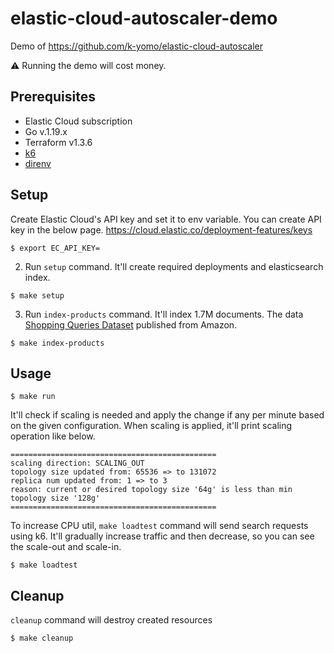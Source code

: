 # elastic-cloud-autoscaler-demo
Demo of https://github.com/k-yomo/elastic-cloud-autoscaler

⚠️ Running the demo will cost money.

## Prerequisites
- Elastic Cloud subscription
- Go v.1.19.x
- Terraform v1.3.6
- [k6](https://k6.io/docs/get-started/installation/)
- [direnv](https://direnv.net/)

## Setup
Create Elastic Cloud's API key and set it to env variable.
You can create API key in the below page.
https://cloud.elastic.co/deployment-features/keys
```shell
$ export EC_API_KEY=
```

2. Run `setup` command.  It'll create required deployments and elasticsearch index.
```shell
$ make setup
```
3. Run `index-products` command.  It'll index 1.7M documents. The data [Shopping Queries Dataset](https://github.com/amazon-science/esci-data) published from Amazon.
```shell
$ make index-products
```

## Usage
```shell
$ make run
```

It'll check if scaling is needed and apply the change if any per minute based on the given configuration.
When scaling is applied, it'll print scaling operation like below.
```
==============================================
scaling direction: SCALING_OUT
topology size updated from: 65536 => to 131072
replica num updated from: 1 => to 3
reason: current or desired topology size '64g' is less than min topology size '128g'
==============================================
```

To increase CPU util, `make loadtest` command will send search requests using k6.
It'll gradually increase traffic and then decrease, so you can see the scale-out and scale-in.
```shell
$ make loadtest
```

## Cleanup
`cleanup` command will destroy created resources
```shell
$ make cleanup
```
